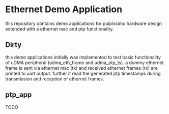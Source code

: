 # Ethernet Demo Application

this repository contains demo applications for pulpissimo hardware design extended with a ethernet mac and ptp functionality.

## Dirty
this demo applications initially was implemented to test basic functionality of uDMA peripheral (udma_eth_frame and udma_ptp_ts). a dummy ethernet frame is sent via ethernet mac (tx) and received ethernet frames (rx) are printed to uart output. further it read the generated ptp timestamps during transmission and reception of ethernet frames.

## ptp_app
TODO
